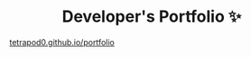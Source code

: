 <p align="center">
  <h1 align="center">Developer's Portfolio ✨</h1>

[tetrapod0.github.io/portfolio](https://tetrapod0.github.io/portfolio)
